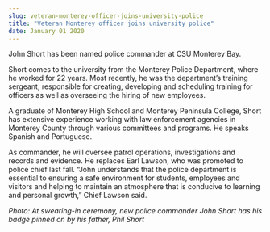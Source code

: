 ```yaml
---
slug: veteran-monterey-officer-joins-university-police
title: "Veteran Monterey officer joins university police"
date: January 01 2020
---
```


 
<p>John Short has been named police commander at CSU Monterey Bay.</p>
<p>
  Short comes to the university from the Monterey Police Department, where he
  worked for 22 years. Most recently, he was the department’s training sergeant,
  responsible for creating, developing and scheduling training for officers as
  well as overseeing the hiring of new employees.
</p>
<p>
  A graduate of Monterey High School and Monterey Peninsula College, Short has
  extensive experience working with law enforcement agencies in Monterey County
  through various committees and programs. He speaks Spanish and Portuguese.
</p>
<p>
  As commander, he will oversee patrol operations, investigations and records
  and evidence. He replaces Earl Lawson, who was promoted to police chief last
  fall. “John understands that the police department is essential to ensuring a
  safe environment for students, employees and visitors and helping to maintain
  an atmosphere that is conducive to learning and personal growth,” Chief Lawson
  said.
</p>
<p>
  <em
    >Photo: At swearing-in ceremony, new police commander John Short has his
    badge pinned on by his father, Phil Short</em
  >
</p>
<p></p>
 
